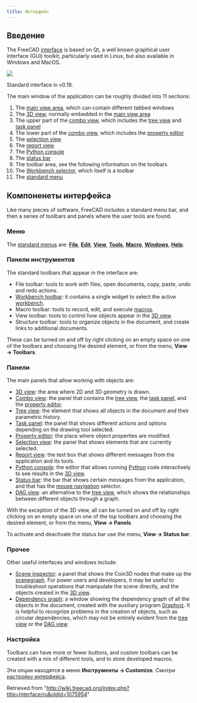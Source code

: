 ```yaml
---
title: Интерфейс
---
```

## Введение

The FreeCAD [interface](/Interface "Interface") is based on Qt, a well known graphical user interface (GUI) toolkit, particularly used in Linux, but also available in Windows and MacOS.

![](/images/FreeCAD_interface_base_divisions.svg)

Standard interface in v0.19.

The main window of the application can be roughly divided into 11 sections:

1. The [main view area](/Main_view_area "Main view area"), which can contain different tabbed windows
2. The [3D view](/3D_view "3D view"), normally embedded in the [main view area](/Main_view_area "Main view area")
3. The upper part of the [combo view](/Combo_view "Combo view"), which includes the [tree view](/Tree_view "Tree view") and [task panel](/Task_panel "Task panel")
4. The lower part of the [combo view](/Combo_view "Combo view"), which includes the [property editor](/Property_editor "Property editor")
5. The [selection view](/Selection_view "Selection view")
6. The [report view](/Report_view "Report view")
7. The [Python console](/Python_console "Python console")
8. The [status bar](/Status_bar "Status bar")
9. The toolbar area, see the following information on the toolbars
10. The [Workbench selector](/Std_Workbench "Std Workbench"), which itself is a toolbar
11. The [standard menu](/Standard_Menu "Standard Menu")

## Компоненеты интерфейса

Like many pieces of software, FreeCAD includes a standard menu bar, and then a series of toolbars and panels where the user tools are found.

### Меню

The [standard menus](/Standard_Menu "Standard Menu") are: [**File**](/Std_File_Menu "Std File Menu"), [**Edit**](/Std_Edit_Menu "Std Edit Menu"), [**View**](/Std_View_Menu "Std View Menu"), [**Tools**](/Std_Tools_Menu "Std Tools Menu"), [**Macro**](/Std_Macro_Menu "Std Macro Menu"), [**Windows**](/Std_Windows_Menu "Std Windows Menu"), [**Help**](/Std_Help_Menu "Std Help Menu").

### Панели инструментов

The standard toolbars that appear in the interface are:

* File toolbar: tools to work with files, open documents, copy, paste, undo and redo actions.
* [Workbench toolbar](/Std_Workbench "Std Workbench"): it contains a single widget to select the active [workbench](/Workbenches "Workbenches").
* Macro toolbar: tools to record, edit, and execute [macros](/Macros "Macros").
* View toolbar: tools to control how objects appear in the [3D view](/3D_view "3D view").
* Structure toolbar: tools to organize objects in the document, and create links to additional documents.

These can be turned on and off by right clicking on an empty space on one of the toolbars and choosing the desired element, or from the menu, **View → Toolbars**.

### Панели

The main panels that allow working with objects are:

* [3D view](/3D_view "3D view"): the area where 2D and 3D geometry is drawn.
* [Combo view](/Combo_view "Combo view"): the panel that contains the [tree view](/Tree_view "Tree view"), the [task panel](/Task_panel "Task panel"), and the [property editor](/Property_editor "Property editor").
* [Tree view](/Tree_view "Tree view"): the element that shows all objects in the document and their parametric history.
* [Task panel](/Task_panel "Task panel"): the panel that shows different actions and options depending on the drawing tool selected.
* [Property editor](/Property_editor "Property editor"): the place where object properties are modified.
* [Selection view](/Selection_view "Selection view"): the panel that shows elements that are currently selected.
* [Report view](/Report_view "Report view"): the text box that shows different messages from the application and its tools.
* [Python console](/Python_console "Python console"): the editor that allows running [Python](/Python "Python") code interactively to see results in the [3D view](/3D_view "3D view").
* [Status bar](/Status_bar "Status bar"): the bar that shows certain messages from the application, and that has the [mouse navigation](/Mouse_navigation "Mouse navigation") selector.
* [DAG view](/DAG_view "DAG view"): an alternative to the [tree view](/Tree_view "Tree view"), which shows the relationships between different objects through a graph.

With the exception of the 3D view, all can be turned on and off by right clicking on an empty space on one of the top toolbars and choosing the desired element, or from the menu, **View → Panels**.

To activate and deactivate the status bar use the menu, **View → Status bar**.

### Прочее

Other useful interfaces and windows include:

* [Scene inspector](/Std_SceneInspector "Std SceneInspector"): a panel that shows the Coin3D nodes that make up the [scenegraph](/Scenegraph "Scenegraph"). For power users and developers, it may be useful to troubleshoot operations that manipulate the scene directly, and the objects created in the [3D view](/3D_view "3D view").
* [Dependency graph](/Std_DependencyGraph "Std DependencyGraph"): a window showing the dependency graph of all the objects in the document, created with the auxiliary program [Graphviz](https://graphviz.org/). It is helpful to recognize problems in the creation of objects, such as circular dependencies, which may not be entirely evident from the [tree view](/Tree_view "Tree view") or the [DAG view](/DAG_view "DAG view").

### Настройка

Toolbars can have more or fewer buttons, and custom toolbars can be created with a mix of different tools, and to store developed macros.

Эти опции находятся в меню **Инструменты → Customize**. Смотри [настройку интерфейса](/Interface_Customization/ru "Interface Customization/ru").

Retrieved from "<http://wiki.freecad.org/index.php?title=Interface/ru&oldid=1075954>"